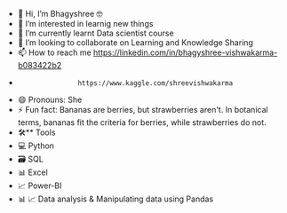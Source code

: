 - 👋 Hi, I’m Bhagyshree 🤓
- 👀 I’m interested in learnig new things
- 🌱 I’m currently learnt Data scientist course 
- 💞️ I’m looking to collaborate on Learning and Knowledge Sharing
- 📫 How to reach me https://linkedin.com/in/bhagyshree-vishwakarma-b083422b2
-                    https://www.kaggle.com/shreevishwakarma 
- 😄 Pronouns: She
- ⚡ Fun fact: Bananas are berries, but strawberries aren't. In botanical terms, bananas fit the criteria for berries, while strawberries do not.
- 🛠** Tools
- 💻 Python 
- 🗃️ SQL
- 📊 Excel
- 📈 Power-BI
- 📊 📈 Data analysis & Manipulating data using Pandas 

<!---
shreegitub/shreegitub is a ✨ special ✨ repository because its `README.md` (this file) appears on your GitHub profile.
You can click the Preview link to take a look at your changes.
--->
